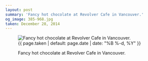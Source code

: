 ```yaml
---
layout: post
summary: 'Fancy hot chocolate at Revolver Cafe in Vancouver.'
og_image: 385-968.jpg
taken: December 28, 2014
---
```


<figure class="post" data-src="{{ site.assets_url }}/{{ page.og_image }}" data-sub-html='#caption-{{ page.id | remove_first: "/" }}'>
<img alt="Fancy hot chocolate at Revolver Cafe in Vancouver." sizes="(min-width: 700px) 50vw, calc(100vw - 2rem)" src="{{ site.assets_url }}/385-484.jpg" srcset="{{ site.assets_url }}/385-968.jpg 968w, {{ site.assets_url }}/385-726.jpg 726w, {{ site.assets_url }}/385-484.jpg 484w, {{ site.assets_url }}/385-242.jpg 242w"/>
<figcaption id='caption-{{ page.id | remove_first: "/" }}'>
<time>{{ page.taken | default: page.date | date: "%B %-d, %Y" }}</time>
<p>Fancy hot chocolate at Revolver Cafe in Vancouver.</p>
</figcaption>
</figure>
